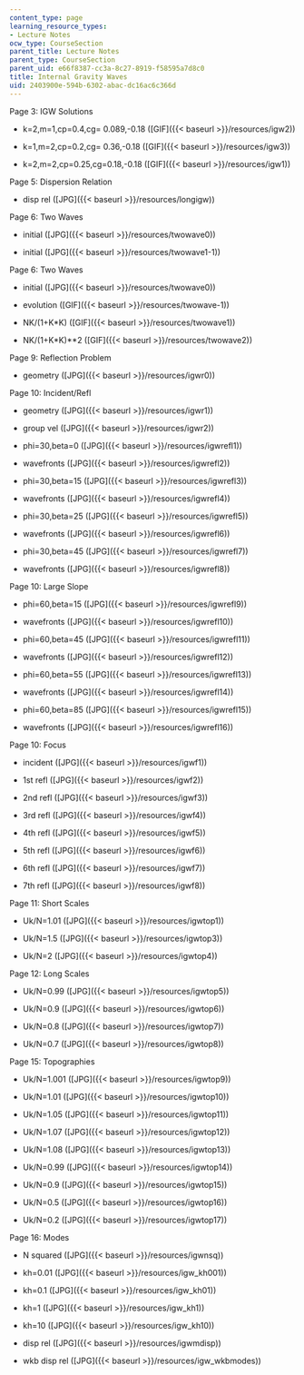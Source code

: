 ```yaml
---
content_type: page
learning_resource_types:
- Lecture Notes
ocw_type: CourseSection
parent_title: Lecture Notes
parent_type: CourseSection
parent_uid: e66f8387-cc3a-8c27-8919-f58595a7d8c0
title: Internal Gravity Waves
uid: 2403900e-594b-6302-abac-dc16ac6c366d
---
```


Page 3: IGW Solutions

*   k=2,m=1,cp=0.4,cg= 0.089,-0.18 ([GIF]({{< baseurl >}}/resources/igw2))
    
*   k=1,m=2,cp=0.2,cg= 0.36,-0.18 ([GIF]({{< baseurl >}}/resources/igw3))
    
*   k=2,m=2,cp=0.25,cg=0.18,-0.18 ([GIF]({{< baseurl >}}/resources/igw1))
    

Page 5: Dispersion Relation

*   disp rel ([JPG]({{< baseurl >}}/resources/longigw))
    

Page 6: Two Waves

*   initial ([JPG]({{< baseurl >}}/resources/twowave0))
    
*   initial ([JPG]({{< baseurl >}}/resources/twowave1-1))
    

Page 6: Two Waves

*   initial ([JPG]({{< baseurl >}}/resources/twowave0))
    
*   evolution ([GIF]({{< baseurl >}}/resources/twowave-1))
    
*   NK/(1+K\*K) ([GIF]({{< baseurl >}}/resources/twowave1))
    
*   NK/(1+K\*K)\*\*2 ([GIF]({{< baseurl >}}/resources/twowave2))
    

Page 9: Reflection Problem

*   geometry ([JPG]({{< baseurl >}}/resources/igwr0))
    

Page 10: Incident/Refl

*   geometry ([JPG]({{< baseurl >}}/resources/igwr1))
    
*   group vel ([JPG]({{< baseurl >}}/resources/igwr2))
    
*   phi=30,beta=0 ([JPG]({{< baseurl >}}/resources/igwrefl1))
    
*   wavefronts ([JPG]({{< baseurl >}}/resources/igwrefl2))
    
*   phi=30,beta=15 ([JPG]({{< baseurl >}}/resources/igwrefl3))
    
*   wavefronts ([JPG]({{< baseurl >}}/resources/igwrefl4))
    
*   phi=30,beta=25 ([JPG]({{< baseurl >}}/resources/igwrefl5))
    
*   wavefronts ([JPG]({{< baseurl >}}/resources/igwrefl6))
    
*   phi=30,beta=45 ([JPG]({{< baseurl >}}/resources/igwrefl7))
    
*   wavefronts ([JPG]({{< baseurl >}}/resources/igwrefl8))
    

Page 10: Large Slope

*   phi=60,beta=15 ([JPG]({{< baseurl >}}/resources/igwrefl9))
    
*   wavefronts ([JPG]({{< baseurl >}}/resources/igwrefl10))
    
*   phi=60,beta=45 ([JPG]({{< baseurl >}}/resources/igwrefl11))
    
*   wavefronts ([JPG]({{< baseurl >}}/resources/igwrefl12))
    
*   phi=60,beta=55 ([JPG]({{< baseurl >}}/resources/igwrefl13))
    
*   wavefronts ([JPG]({{< baseurl >}}/resources/igwrefl14))
    
*   phi=60,beta=85 ([JPG]({{< baseurl >}}/resources/igwrefl15))
    
*   wavefronts ([JPG]({{< baseurl >}}/resources/igwrefl16))
    

Page 10: Focus

*   incident ([JPG]({{< baseurl >}}/resources/igwf1))
    
*   1st refl ([JPG]({{< baseurl >}}/resources/igwf2))
    
*   2nd refl ([JPG]({{< baseurl >}}/resources/igwf3))
    
*   3rd refl ([JPG]({{< baseurl >}}/resources/igwf4))
    
*   4th refl ([JPG]({{< baseurl >}}/resources/igwf5))
    
*   5th refl ([JPG]({{< baseurl >}}/resources/igwf6))
    
*   6th refl ([JPG]({{< baseurl >}}/resources/igwf7))
    
*   7th refl ([JPG]({{< baseurl >}}/resources/igwf8))
    

Page 11: Short Scales

*   Uk/N=1.01 ([JPG]({{< baseurl >}}/resources/igwtop1))
    
*   Uk/N=1.5 ([JPG]({{< baseurl >}}/resources/igwtop3))
    
*   Uk/N=2 ([JPG]({{< baseurl >}}/resources/igwtop4))
    

Page 12: Long Scales

*   Uk/N=0.99 ([JPG]({{< baseurl >}}/resources/igwtop5))
    
*   Uk/N=0.9 ([JPG]({{< baseurl >}}/resources/igwtop6))
    
*   Uk/N=0.8 ([JPG]({{< baseurl >}}/resources/igwtop7))
    
*   Uk/N=0.7 ([JPG]({{< baseurl >}}/resources/igwtop8))
    

Page 15: Topographies

*   Uk/N=1.001 ([JPG]({{< baseurl >}}/resources/igwtop9))
    
*   Uk/N=1.01 ([JPG]({{< baseurl >}}/resources/igwtop10))
    
*   Uk/N=1.05 ([JPG]({{< baseurl >}}/resources/igwtop11))
    
*   Uk/N=1.07 ([JPG]({{< baseurl >}}/resources/igwtop12))
    
*   Uk/N=1.08 ([JPG]({{< baseurl >}}/resources/igwtop13))
    
*   Uk/N=0.99 ([JPG]({{< baseurl >}}/resources/igwtop14))
    
*   Uk/N=0.9 ([JPG]({{< baseurl >}}/resources/igwtop15))
    
*   Uk/N=0.5 ([JPG]({{< baseurl >}}/resources/igwtop16))
    
*   Uk/N=0.2 ([JPG]({{< baseurl >}}/resources/igwtop17))
    

Page 16: Modes

*   N squared ([JPG]({{< baseurl >}}/resources/igwnsq))
    
*   kh=0.01 ([JPG]({{< baseurl >}}/resources/igw_kh001))
    
*   kh=0.1 ([JPG]({{< baseurl >}}/resources/igw_kh01))
    
*   kh=1 ([JPG]({{< baseurl >}}/resources/igw_kh1))
    
*   kh=10 ([JPG]({{< baseurl >}}/resources/igw_kh10))
    
*   disp rel ([JPG]({{< baseurl >}}/resources/igwmdisp))
    
*   wkb disp rel ([JPG]({{< baseurl >}}/resources/igw_wkbmodes))
